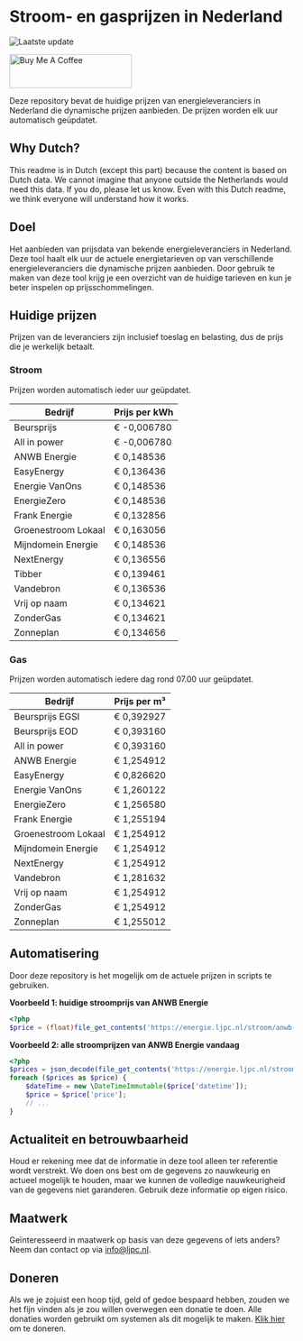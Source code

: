 # Stroom- en gasprijzen in Nederland

![Laatste update](https://img.shields.io/badge/laatste%20update-2025--06--22%2015%3A00%20CET-brightgreen)

<a href="https://www.buymeacoffee.com/Lars-" target="_blank"><img src="https://cdn.buymeacoffee.com/buttons/v2/default-orange.png" alt="Buy Me A Coffee" height="60" style="height: 60px !important;width: 217px !important;" ></a>

Deze repository bevat de huidige prijzen van energieleveranciers in Nederland die dynamische prijzen aanbieden. De prijzen worden elk uur automatisch geüpdatet.

## Why Dutch?

This readme is in Dutch (except this part) because the content is based on Dutch data. We cannot imagine that anyone outside the Netherlands would need this data. If you do, please let us know. Even with this Dutch readme, we think
everyone will understand how it works.

## Doel

Het aanbieden van prijsdata van bekende energieleveranciers in Nederland. Deze tool haalt elk uur de actuele energietarieven op van verschillende energieleveranciers die dynamische prijzen aanbieden. Door gebruik te maken van deze tool
krijg je een overzicht van de huidige tarieven en kun je beter inspelen op prijsschommelingen.

## Huidige prijzen

Prijzen van de leveranciers zijn inclusief toeslag en belasting, dus de prijs die je werkelijk betaalt.

### Stroom

Prijzen worden automatisch ieder uur geüpdatet.

 Bedrijf | Prijs per kWh 
---------|---------------
Beursprijs | € -0,006780
All in power | € -0,006780
ANWB Energie | € 0,148536
EasyEnergy | € 0,136436
Energie VanOns | € 0,148536
EnergieZero | € 0,148536
Frank Energie | € 0,132856
Groenestroom Lokaal | € 0,163056
Mijndomein Energie | € 0,148536
NextEnergy | € 0,136556
Tibber | € 0,139461
Vandebron | € 0,136536
Vrij op naam | € 0,134621
ZonderGas | € 0,134621
Zonneplan | € 0,134656


### Gas

Prijzen worden automatisch iedere dag rond 07.00 uur geüpdatet.

 Bedrijf | Prijs per m³ 
---------|--------------
Beursprijs EGSI | € 0,392927
Beursprijs EOD | € 0,393160
All in power | € 0,393160
ANWB Energie | € 1,254912
EasyEnergy | € 0,826620
Energie VanOns | € 1,260122
EnergieZero | € 1,256580
Frank Energie | € 1,255194
Groenestroom Lokaal | € 1,254912
Mijndomein Energie | € 1,254912
NextEnergy | € 1,254912
Vandebron | € 1,281632
Vrij op naam | € 1,254912
ZonderGas | € 1,254912
Zonneplan | € 1,255012


## Automatisering

Door deze repository is het mogelijk om de actuele prijzen in scripts te gebruiken.

**Voorbeeld 1: huidige stroomprijs van ANWB Energie**

```php
<?php
$price = (float)file_get_contents('https://energie.ljpc.nl/stroom/anwb-energie-nu.txt');

```

**Voorbeeld 2: alle stroomprijzen van ANWB Energie vandaag**

```php
<?php
$prices = json_decode(file_get_contents('https://energie.ljpc.nl/stroom/all-in-power-vandaag.json'),true);
foreach ($prices as $price) {
    $dateTime = new \DateTimeImmutable($price['datetime']);
    $price = $price['price'];
    // ...
}
```

## Actualiteit en betrouwbaarheid

Houd er rekening mee dat de informatie in deze tool alleen ter referentie wordt verstrekt. We doen ons best om de gegevens zo nauwkeurig en actueel mogelijk te houden, maar we kunnen de volledige nauwkeurigheid van de gegevens niet
garanderen. Gebruik deze informatie op eigen risico.

## Maatwerk

Geïnteresseerd in maatwerk op basis van deze gegevens of iets anders? Neem dan contact op
via [info@ljpc.nl](mailto:info@ljpc.nl?subject=Energie%20prijzen).

## Doneren

Als we je zojuist een hoop tijd, geld of gedoe bespaard hebben, zouden we het fijn vinden als je zou willen overwegen een
donatie te doen. Alle donaties worden gebruikt om systemen als dit mogelijk te
maken. [Klik hier](https://www.buymeacoffee.com/Lars-) om te doneren.
